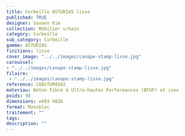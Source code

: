 ```yaml
---
title: Corbeille ASTURIAS lisse
published: TRUE
designer: Sovann Kim
collection: Mobilier urbain
category: Corbeille
sub_category: Corbeille
gamme: ASTURIAS
finitions: lisse
cover_image: "../../images/canape-stamp-lisse.jpg"
caroussel: 
- "../../images/canape-stamp-lisse.jpg"
filaire: 
 - "../../images/canape-stamp-lisse.jpg"
reference: COASTUR0102
materiau: Béton Fibré à Ultra-hautes Performances (BFUP) et inox
poids: 98
dimensions: ⌀493 H826 
format: Monobloc
traitement: ""
tags: 
description: ""
---
```

